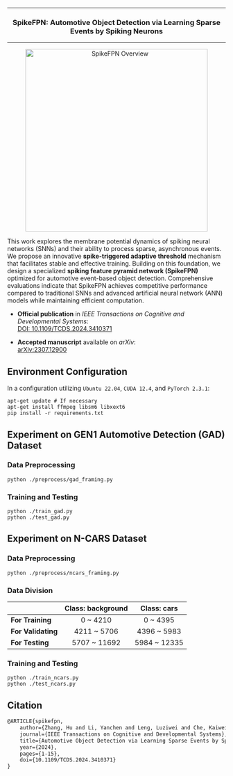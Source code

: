 
---

<h3 align="center"> SpikeFPN: Automotive Object Detection via Learning Sparse Events by Spiking Neurons </h3>

---

<p align="center">
  <picture>
    <img src="docs/source/_static/spikefpn-overview.jpg" alt="SpikeFPN Overview" height="420">
  </picture>
</p>

This work explores the membrane potential dynamics of spiking neural networks (SNNs) and their ability to process sparse, asynchronous events. We propose an innovative **spike-triggered adaptive threshold** mechanism that facilitates stable and effective training. Building on this foundation, we design a specialized **spiking feature pyramid network (SpikeFPN)** optimized for automotive event-based object detection. Comprehensive evaluations indicate that SpikeFPN achieves competitive performance compared to traditional SNNs and advanced artificial neural network (ANN) models while maintaining efficient computation.

- **Official publication** in *IEEE Transactions on Cognitive and Developmental Systems*:  
  [DOI: 10.1109/TCDS.2024.3410371](https://doi.org/10.1109/TCDS.2024.3410371)

- **Accepted manuscript** available on *arXiv*:  
  [arXiv:2307.12900](https://arxiv.org/abs/2307.12900)
  

## Environment Configuration

In a configuration utilizing `Ubuntu 22.04`, `CUDA 12.4`, and `PyTorch 2.3.1`:

```shell
apt-get update # If necessary
apt-get install ffmpeg libsm6 libxext6
pip install -r requirements.txt
```

## Experiment on GEN1 Automotive Detection (GAD) Dataset

### Data Preprocessing
```shell
python ./preprocess/gad_framing.py
```

### Training and Testing
```shell
python ./train_gad.py
python ./test_gad.py
```

## Experiment on N-CARS Dataset

### Data Preprocessing
```shell
python ./preprocess/ncars_framing.py
```

### Data Division
|                    | Class: background | Class: cars  |
| :----------------- | :---------------: | :----------: |
| **For Training**   |     0 ~ 4210      |   0 ~ 4395   |
| **For Validating** |    4211 ~ 5706    | 4396 ~ 5983  |
| **For Testing**    |   5707 ~ 11692    | 5984 ~ 12335 |

### Training and Testing
```shell
python ./train_ncars.py
python ./test_ncars.py
```

## Citation

```latex
@ARTICLE{spikefpn,
    author={Zhang, Hu and Li, Yanchen and Leng, Luziwei and Che, Kaiwei and Liu, Qian and Guo, Qinghai and Liao, Jianxing and Cheng, Ran},
    journal={IEEE Transactions on Cognitive and Developmental Systems}, 
    title={Automotive Object Detection via Learning Sparse Events by Spiking Neurons}, 
    year={2024},
    pages={1-15},
    doi={10.1109/TCDS.2024.3410371}
}
```

